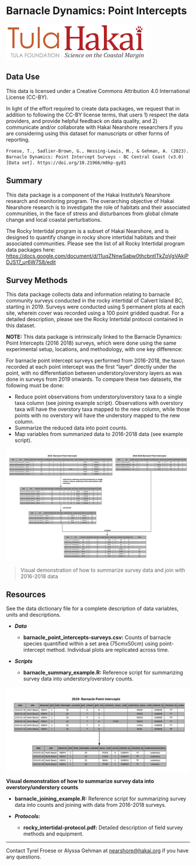 # Barnacle Dynamics: Point Intercepts

<div float="left">
<img src=docs/logos/tula-logo.png />
<img src=docs/logos/hakai-logo.png />
</div>


## Data Use
This data is licensed under a Creative Commons Attribution 4.0 International 
License (CC-BY).

In light of the effort required to create data packages, we request that in 
addition to following the CC-BY license terms, that users 1) respect the data 
providers, and provide helpful feedback on data quality, and 2) communicate 
and/or collaborate with Hakai Nearshore researchers if you are considering 
using this dataset for manuscripts or other forms of reporting.

```
Froese, T., Sadlier-Brown, G., Hessing-Lewis, M., & Gehman, A. (2023). 
Barnacle Dynamics: Point Intercept Surveys - BC Central Coast (v3.0) 
[Data set]. https://doi.org/10.21966/m8kp-gy81
```

## Summary
This data package is a component of the Hakai Institute’s Nearshore research 
and monitoring program. The overarching objective of Hakai Nearshore research 
is to investigate the role of habitats and their associated communities, in the
face of stress and disturbances from global climate change and local coastal 
perturbations. 

The Rocky Intertidal program is a subset of Hakai Nearshore, and is designed to
quantify change in rocky shore intertidal habitats and their associated 
communities. Please see the list of all Rocky Intertidal program data packages 
here: 
https://docs.google.com/document/d/11uqZNnwSabw0thcbntlTkZpVgVAkjPDJS17_ur6W7S8/edit

## Survey Methods
This data package collects data and information relating to barnacle community 
surveys conducted in the rocky intertidal of Calvert Island BC, starting in 
2019. Surveys were conducted using 5 permanent plots at each site, wherein 
cover was recorded using a 100 point gridded quadrat. For a detailed 
description, please see the Rocky Intertidal protocol contained in this dataset.

**NOTE:** This data package is intrinsically linked to the 
Barnacle Dynamics: Point Intercepts (2016 2018) surveys, which were done using 
the same experimental setup, locations, and methodology, with one key difference:

For barnacle point intercept surveys performed from 2016-2018, the taxon 
recorded at each point intercept was the first "layer" directly under the 
point, with no differentiation between understory/overstory layers as was done
in surveys from 2019 onwards. To compare these two datasets, the following must 
be done:

- Reduce point observations from understory/overstory taxa to a single taxa 
column (see joining example script). Observations with overstory taxa will have 
the overstory taxa mapped to the new column, while those points with no 
overstory will have the understory mapped to the new column.
- Summarize the reduced data into point counts.
- Map variables from summarized data to 2016-2018 data (see example script).

<img src=docs/examples/BarnacleJoiningExample.jpeg />

>Visual demonstration of how to summarize survey data and join with 2016-2018 data

## Resources
See the data dictionary file for a complete description of data variables, units 
and descriptions.

- ***Data*** 
	- **barnacle_point_intercepts-surveys.csv:** Counts of barnacle species 
quantified within a set area (75cmx50cm) using point-intercept method. 
Individual plots are replicated across time. 
	
- ***Scripts***
	- **barnacle_summary_example.R:** Reference script for summarizing survey
 data into understory/overstory counts.

<img src=docs/examples/BarnacleSummaryExample.jpeg />

**Visual demonstration of how to summarize survey data into overstory/understory counts**

- **barnacle_joining_example.R:** Reference script for summarizing survey data 
into counts and joining with data from 2016-2018 surveys. 

- ***Protocols:***
	- **rocky_intertidal-protocol.pdf:** Detailed description of field survey
 methods and equipment. 

---
Contact Tyrel Froese or Alyssa Gehman at nearshore@hakai.org if you have any 
questions.